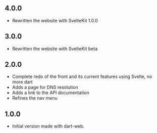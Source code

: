 ## 4.0.0

- Rewritten the website with SvelteKit 1.0.0

## 3.0.0 

- Rewritten the website with SvelteKit beta

## 2.0.0

- Complete redo of the front and its current features using Svelte, no more dart
- Adds a page for DNS resolution
- Adds a link to the API documentation
- Refines the nav menu

## 1.0.0

- Initial version made with dart-web.
